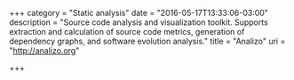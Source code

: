 +++
category = "Static analysis"
date = "2016-05-17T13:33:06-03:00"
description = "Source code analysis and visualization toolkit. Supports extraction and calculation of source code metrics, generation of dependency graphs, and software evolution analysis."
title = "Analizo"
uri = "http://analizo.org"

+++

